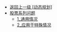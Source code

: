 - [返回上一级 [动态规划]](笔记/算法/LeetCode/动态规划/)
- [股票系列问题](笔记/算法/LeetCode/动态规划/股票系列问题/)
  - [1_通用情况](笔记/算法/LeetCode/动态规划/股票系列问题/1_通用情况.md)
  - [2_应用于特殊情况](笔记/算法/LeetCode/动态规划/股票系列问题/2_应用于特殊情况.md)
